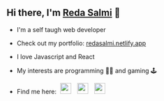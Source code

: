 ## Hi there, I'm [Reda Salmi](https://redasalmi.netlify.app/) 👋

- I'm a self taugh web developer

- Check out my portfolio: [redasalmi.netlify.app](https://redasalmi.netlify.app/)

- I love Javascript and React

- My interests are programming 👨‍💻 and gaming 🕹️

- <p>Find me here:
    <a href="https://www.linkedin.com/in/reda-salmi-424a30168/" style="padding: 0px 5px;"><img width="25px" src="https://cdn.jsdelivr.net/gh/devicons/devicon/icons/linkedin/linkedin-original.svg" /></a>
    <a href="https://twitter.com/redsalmi" style="padding: 0px 5px;"><img width="25px" src="https://cdn.jsdelivr.net/gh/devicons/devicon/icons/twitter/twitter-original.svg" /></a>
    <a href="mailto:reda.salmi.elt@gmail.com" style="padding: 0px 5px;"><img width="25px" src="https://cdn.jsdelivr.net/gh/devicons/devicon/icons/google/google-plain.svg" /></a>
  </p>
